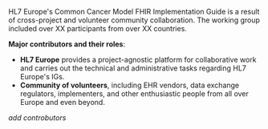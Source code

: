 HL7 Europe's Common Cancer Model FHIR Implementation Guide is a result of cross-project and volunteer community collaboration. The working group included over XX participants from over XX countries.    

**Major contributors and their roles**:  
- **HL7 Europe** provides a project-agnostic platform for collaborative work and carries out the technical and administrative tasks regarding HL7 Europe's IGs. 
- **Community of volunteers**, including EHR vendors, data exchange regulators, implementers, and other enthusiastic people from all over Europe and even beyond.  

*add controbutors*
  
   
   




